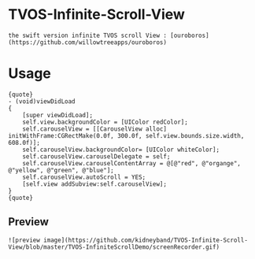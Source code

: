 # TVOS-Infinite-Scroll-View
	the swift version infinite TVOS scroll View : [ouroboros](https://github.com/willowtreeapps/ouroboros)

# Usage
	{quote}
	- (void)viewDidLoad
	{
	    [super viewDidLoad];
	    self.view.backgroundColor = [UIColor redColor];
	    self.carouselView = [[CarouselView alloc] initWithFrame:CGRectMake(0.0f, 300.0f, self.view.bounds.size.width, 608.0f)];
	    self.carouselView.backgroundColor= [UIColor whiteColor];
	    self.carouselView.carouselDelegate = self;
	    self.carouselView.carouselContentArray = @[@"red", @"organge", @"yellow", @"green", @"blue"];
	    self.carouselView.autoScroll = YES;
	    [self.view addSubview:self.carouselView];
	}
	{quote}

## Preview
	![preview image](https://github.com/kidneyband/TVOS-Infinite-Scroll-View/blob/master/TVOS-InfiniteScrollDemo/screenRecorder.gif)